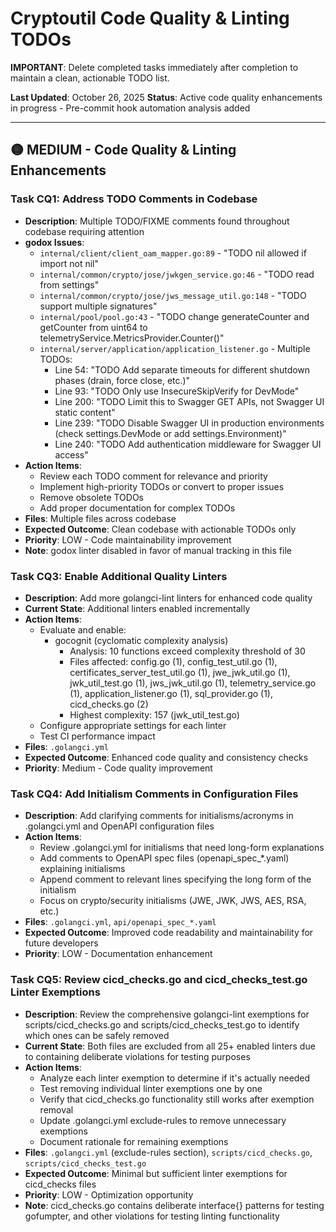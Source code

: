 # Cryptoutil Code Quality & Linting TODOs

**IMPORTANT**: Delete completed tasks immediately after completion to maintain a clean, actionable TODO list.

**Last Updated**: October 26, 2025
**Status**: Active code quality enhancements in progress - Pre-commit hook automation analysis added

---

## 🟡 MEDIUM - Code Quality & Linting Enhancements

### Task CQ1: Address TODO Comments in Codebase
- **Description**: Multiple TODO/FIXME comments found throughout codebase requiring attention
- **godox Issues**:
  - `internal/client/client_oam_mapper.go:89` - "TODO nil allowed if import not nil"
  - `internal/common/crypto/jose/jwkgen_service.go:46` - "TODO read from settings"
  - `internal/common/crypto/jose/jws_message_util.go:148` - "TODO support multiple signatures"
  - `internal/pool/pool.go:43` - "TODO change generateCounter and getCounter from uint64 to telemetryService.MetricsProvider.Counter()"
  - `internal/server/application/application_listener.go` - Multiple TODOs:
    - Line 54: "TODO Add separate timeouts for different shutdown phases (drain, force close, etc.)"
    - Line 93: "TODO Only use InsecureSkipVerify for DevMode"
    - Line 200: "TODO Limit this to Swagger GET APIs, not Swagger UI static content"
    - Line 239: "TODO Disable Swagger UI in production environments (check settings.DevMode or add settings.Environment)"
    - Line 240: "TODO Add authentication middleware for Swagger UI access"
- **Action Items**:
  - Review each TODO comment for relevance and priority
  - Implement high-priority TODOs or convert to proper issues
  - Remove obsolete TODOs
  - Add proper documentation for complex TODOs
- **Files**: Multiple files across codebase
- **Expected Outcome**: Clean codebase with actionable TODOs only
- **Priority**: LOW - Code maintainability improvement
- **Note**: godox linter disabled in favor of manual tracking in this file

### Task CQ3: Enable Additional Quality Linters
- **Description**: Add more golangci-lint linters for enhanced code quality
- **Current State**: Additional linters enabled incrementally
- **Action Items**:
  - Evaluate and enable:
    - gocognit (cyclomatic complexity analysis)
      - Analysis: 10 functions exceed complexity threshold of 30
      - Files affected: config.go (1), config_test_util.go (1), certificates_server_test_util.go (1), jwe_jwk_util.go (1), jwk_util_test.go (1), jws_jwk_util.go (1), telemetry_service.go (1), application_listener.go (1), sql_provider.go (1), cicd_checks.go (2)
      - Highest complexity: 157 (jwk_util_test.go)
  - Configure appropriate settings for each linter
  - Test CI performance impact
- **Files**: `.golangci.yml`
- **Expected Outcome**: Enhanced code quality and consistency checks
- **Priority**: Medium - Code quality improvement

### Task CQ4: Add Initialism Comments in Configuration Files
- **Description**: Add clarifying comments for initialisms/acronyms in .golangci.yml and OpenAPI configuration files
- **Action Items**:
  - Review .golangci.yml for initialisms that need long-form explanations
  - Add comments to OpenAPI spec files (openapi_spec_*.yaml) explaining initialisms
  - Append comment to relevant lines specifying the long form of the initialism
  - Focus on crypto/security initialisms (JWE, JWK, JWS, AES, RSA, etc.)
- **Files**: `.golangci.yml`, `api/openapi_spec_*.yaml`
- **Expected Outcome**: Improved code readability and maintainability for future developers
- **Priority**: LOW - Documentation enhancement

### Task CQ5: Review cicd_checks.go and cicd_checks_test.go Linter Exemptions
- **Description**: Review the comprehensive golangci-lint exemptions for scripts/cicd_checks.go and scripts/cicd_checks_test.go to identify which ones can be safely removed
- **Current State**: Both files are excluded from all 25+ enabled linters due to containing deliberate violations for testing purposes
- **Action Items**:
  - Analyze each linter exemption to determine if it's actually needed
  - Test removing individual linter exemptions one by one
  - Verify that cicd_checks.go functionality still works after exemption removal
  - Update .golangci.yml exclude-rules to remove unnecessary exemptions
  - Document rationale for remaining exemptions
- **Files**: `.golangci.yml` (exclude-rules section), `scripts/cicd_checks.go`, `scripts/cicd_checks_test.go`
- **Expected Outcome**: Minimal but sufficient linter exemptions for cicd_checks files
- **Priority**: LOW - Optimization opportunity
- **Note**: cicd_checks.go contains deliberate interface{} patterns for testing gofumpter, and other violations for testing linting functionality
